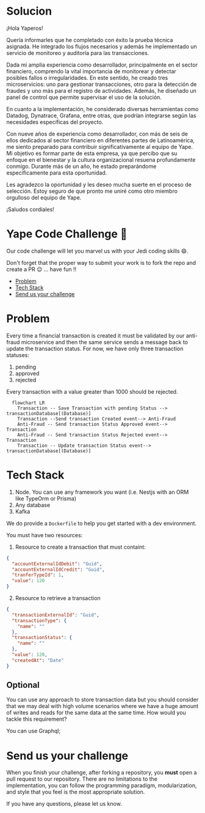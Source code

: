 # Solucion

¡Hola Yaperos!

Quería informarles que he completado con éxito la prueba técnica asignada. He integrado los flujos necesarios y además he implementado un servicio de monitoreo y auditoría para las transacciones.

Dada mi amplia experiencia como desarrollador, principalmente en el sector financiero, comprendo la vital importancia de monitorear y detectar posibles fallos o irregularidades. En este sentido, he creado tres microservicios: uno para gestionar transacciones, otro para la detección de fraudes y uno más para el registro de actividades. Además, he diseñado un panel de control que permite supervisar el uso de la solución.

En cuanto a la implementación, he considerado diversas herramientas como Datadog, Dynatrace, Grafana, entre otras, que podrían integrarse según las necesidades específicas del proyecto.

Con nueve años de experiencia como desarrollador, con más de seis de ellos dedicados al sector financiero en diferentes partes de Latinoamérica, me siento preparado para contribuir significativamente al equipo de Yape. Mi objetivo es formar parte de esta empresa, ya que percibo que su enfoque en el bienestar y la cultura organizacional resuena profundamente conmigo. Durante más de un año, he estado preparándome específicamente para esta oportunidad.

Les agradezco la oportunidad y les deseo mucha suerte en el proceso de selección. Estoy seguro de que pronto me uniré como otro miembro orgulloso del equipo de Yape.

¡Saludos cordiales!

# Yape Code Challenge :rocket:

Our code challenge will let you marvel us with your Jedi coding skills :smile:. 

Don't forget that the proper way to submit your work is to fork the repo and create a PR :wink: ... have fun !!

- [Problem](#problem)
- [Tech Stack](#tech_stack)
- [Send us your challenge](#send_us_your_challenge)

# Problem

Every time a financial transaction is created it must be validated by our anti-fraud microservice and then the same service sends a message back to update the transaction status.
For now, we have only three transaction statuses:

<ol>
  <li>pending</li>
  <li>approved</li>
  <li>rejected</li>  
</ol>

Every transaction with a value greater than 1000 should be rejected.

```mermaid
  flowchart LR
    Transaction -- Save Transaction with pending Status --> transactionDatabase[(Database)]
    Transaction --Send transaction Created event--> Anti-Fraud
    Anti-Fraud -- Send transaction Status Approved event--> Transaction
    Anti-Fraud -- Send transaction Status Rejected event--> Transaction
    Transaction -- Update transaction Status event--> transactionDatabase[(Database)]
```

# Tech Stack

<ol>
  <li>Node. You can use any framework you want (i.e. Nestjs with an ORM like TypeOrm or Prisma) </li>
  <li>Any database</li>
  <li>Kafka</li>    
</ol>

We do provide a `Dockerfile` to help you get started with a dev environment.

You must have two resources:

1. Resource to create a transaction that must containt:

```json
{
  "accountExternalIdDebit": "Guid",
  "accountExternalIdCredit": "Guid",
  "tranferTypeId": 1,
  "value": 120
}
```

2. Resource to retrieve a transaction

```json
{
  "transactionExternalId": "Guid",
  "transactionType": {
    "name": ""
  },
  "transactionStatus": {
    "name": ""
  },
  "value": 120,
  "createdAt": "Date"
}
```

## Optional

You can use any approach to store transaction data but you should consider that we may deal with high volume scenarios where we have a huge amount of writes and reads for the same data at the same time. How would you tackle this requirement?

You can use Graphql;

# Send us your challenge

When you finish your challenge, after forking a repository, you **must** open a pull request to our repository. There are no limitations to the implementation, you can follow the programming paradigm, modularization, and style that you feel is the most appropriate solution.

If you have any questions, please let us know.
